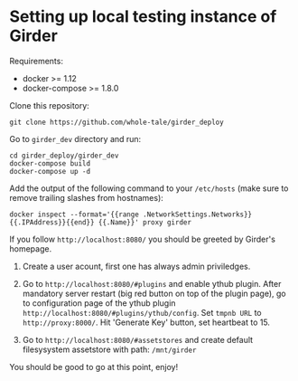 Setting up local testing instance of Girder
===========================================

Requirements:

 * docker >= 1.12
 * docker-compose >= 1.8.0

Clone this repository:

```
git clone https://github.com/whole-tale/girder_deploy
```

Go to `girder_dev` directory and run:

```
cd girder_deploy/girder_dev
docker-compose build
docker-compose up -d
```

Add the output of the following command to your `/etc/hosts` (make sure to
remove trailing slashes from hostnames):

```
docker inspect --format='{{range .NetworkSettings.Networks}}{{.IPAddress}}{{end}} {{.Name}}' proxy girder
```

If you follow `http://localhost:8080/` you should be greeted by Girder's
homepage. 

 1. Create a user acount, first one has always admin priviledges.
 
 2. Go to `http://localhost:8080/#plugins` and enable ythub plugin. After
    mandatory server restart (big red button on top of the plugin page), go to
    configuration page of the ythub plugin
    `http://localhost:8080/#plugins/ythub/config`. Set `tmpnb URL` to
    `http://proxy:8000/`. Hit 'Generate Key' button, set heartbeat to 15.

 3. Go to `http://localhost:8080/#assetstores` and create default filesysystem
    assetstore with path: `/mnt/girder`

You should be good to go at this point, enjoy!

